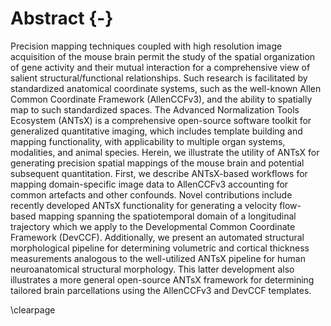 
# Abstract {-}

Precision mapping techniques coupled with high resolution image acquisition of
the mouse brain permit the study of the spatial organization of gene activity
and their mutual interaction for a comprehensive view of salient
structural/functional relationships. Such research is facilitated by
standardized anatomical coordinate systems, such as the well-known Allen Common
Coordinate Framework (AllenCCFv3), and the ability to spatially map to such
standardized spaces.   The Advanced Normalization Tools Ecosystem (ANTsX) is a
comprehensive open-source software toolkit for generalized quantitative imaging,
which includes template building and mapping functionality, with applicability
to multiple organ systems, modalities, and animal species. Herein, we illustrate
the utility of ANTsX for generating precision spatial mappings of the mouse
brain and potential subsequent quantitation.  First, we describe ANTsX-based
workflows for mapping domain-specific image data to AllenCCFv3 accounting for
common artefacts and other confounds.  Novel contributions include recently
developed ANTsX functionality for generating a velocity flow-based mapping
spanning the spatiotemporal domain of a longitudinal trajectory which we apply
to the Developmental Common Coordinate Framework (DevCCF).  Additionally, we
present an automated structural morphological pipeline for determining
volumetric and cortical thickness measurements analogous to the well-utilized
ANTsX pipeline for human neuroanatomical structural morphology.  This latter
development also illustrates a more general open-source ANTsX framework for
determining tailored brain parcellations using the AllenCCFv3 and DevCCF
templates.

\clearpage